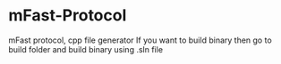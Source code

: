 # mFast-Protocol
mFast protocol, cpp file generator
If you want to build binary then go to build folder and build binary using .sln file
